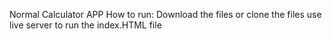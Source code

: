 Normal Calculator APP
How to run:
Download the files or clone the files
use live server to run the index.HTML file
